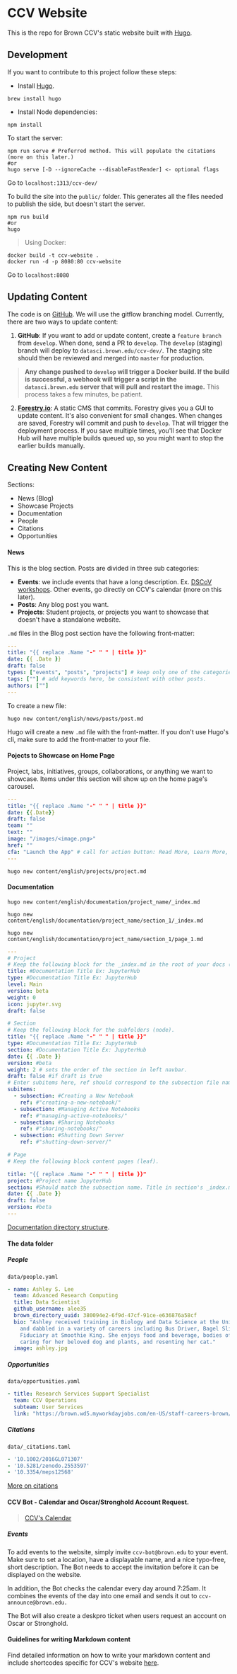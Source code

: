 # CCV Website
This is the repo for Brown CCV's static website built with [Hugo](https://www.gohugo.io).

## Development
If you want to contribute to this project follow these steps:
- Install [Hugo](https://www.gohugo.io).
```shell
brew install hugo
```
- Install Node dependencies:
```shell
npm install
```

To start the server:
```shell
npm run serve # Preferred method. This will populate the citations (more on this later.)
#or
hugo serve [-D --ignoreCache --disableFastRender] <- optional flags
```
Go to `localhost:1313/ccv-dev/`

To build the site into the `public/` folder. This generates all the files needed to publish the side, but doesn't start the server.
```shell
npm run build
#or
hugo
```
> Using Docker:  
```shell
docker build -t ccv-website .
docker run -d -p 8080:80 ccv-website
```
Go to `localhost:8080`

## Updating Content

The code is on [GitHub](https://github.com/brown-ccv/ccv-website). We will use the gitflow branching model. Currently, there are two ways to update content:

1. **GitHub**: If you want to add or update content, create a `feature branch` from `develop`. When done, send a PR to `develop`. The `develop` (staging) branch will deploy to `datasci.brown.edu/ccv-dev/`. The staging site should then be reviewed and merged into `master` for production.  
> **Any change pushed to `develop` will trigger a Docker build. If the build is successful, a webhook will trigger a script in the `datasci.brown.edu` server that will pull and restart the image.** This process takes a few minutes, be patient.

2. [**Forestry.io**](https://app.forestry.io/sites/gm-j7ebsou8h0q/#/): A static CMS that commits. Forestry gives you a GUI to update content. It's also convenient for small changes. When changes are saved, Forestry will commit and push to `develop`. That will trigger the deployment process. If you save multiple times, you'll see that Docker Hub will have multiple builds queued up, so you might want to stop the earlier builds manually.

## Creating New Content

Sections:
- News (Blog)
- Showcase Projects
- Documentation
- People
- Citations
- Opportunities

#### News
This is the blog section. Posts are divided in three sub categories:
- **Events**: we include events that have a long description. Ex. [DSCoV workshops](https://datasci.brown.edu/ccv-dev/2019/01/data-science-computing-and-visualization-workshops/). Other events, go directly on CCV's calendar (more on this later).
- **Posts**: Any blog post you want.
- **Projects**: Student projects, or projects you want to showcase that doesn't have a standalone website.

`.md` files in the Blog post section have the following front-matter:

```yaml
---
title: "{{ replace .Name "-" " " | title }}"
date: {{ .Date }}
draft: false
types: ["events", "posts", "projects"] # keep only one of the categories
tags: [""] # add keywords here, be consistent with other posts.
authors: [""]
---
```

To create a new file:
```shell
hugo new content/english/news/posts/post.md
```
Hugo will create a new `.md` file with the front-matter. If you don't use Hugo's cli, make sure to add the front-matter to your file.

#### Pojects to Showcase on Home Page
Project, labs, initiatives, groups, collaborations, or anything we want to showcase. Items under this section will show up on the home page's carousel.

```yaml
---
title: "{{ replace .Name "-" " " | title }}"
date: {{.Date}}
draft: false
team: ""
text: ""
image: "/images/<image.png>"
href: ""
cfa: "Launch the App" # call for action button: Read More, Learn More, Launch the App, More on Github...
---
```

```shell
hugo new content/english/projects/project.md
```

#### Documentation

```shell
hugo new content/english/documentation/project_name/_index.md

hugo new content/english/documentation/project_name/section_1/_index.md

hugo new content/english/documentation/project_name/section_1/page_1.md
```

```yaml
---
# Project
# Keep the following block for the _index.md in the root of your docs (node). Replace the comments.
title: #Documentation Title Ex: JupyterHub
type: #Documentation Title Ex: JupyterHub
level: Main
version: beta
weight: 0
icon: jupyter.svg
draft: false

# Section
# Keep the following block for the subfolders (node).
title: "{{ replace .Name "-" " " | title }}"
type: #Documentation Title Ex: JupyterHub
section: #Documentation Title Ex: JupyterHub
date: {{ .Date }}
version: #beta
weight: 2 # sets the order of the section in left navbar.
draft: false #if draft is true
# Enter subitems here, ref should correspond to the subsection file name.
subitems:
  - subsection: #Creating a New Notebook
    ref: #"creating-a-new-notebook/"
  - subsection: #Managing Active Notebooks
    ref: #"managing-active-notebooks/"
  - subsection: #Sharing Notebooks
    ref: #"sharing-notebooks/"
  - subsection: #Shutting Down Server
    ref: #"shutting-down-server/"

# Page
# Keep the following block content pages (leaf).

title: "{{ replace .Name "-" " " | title }}"
project: #Project name JupyterHub
section: #Should match the subsection name. Title in section's _index.md.
date: {{ .Date }}
draft: false
version: #beta
---
```

[Documentation directory structure](https://datasci.brown.edu/ccv-dev/2019/02/how-to-write-docs-and-posts-for-the-ccv-website/#the-documentation-section).

#### The data folder
##### People
`data/people.yaml`

```yaml
- name: Ashley S. Lee
  team: Advanced Research Computing
  title: Data Scientist
  github_username: alee35
  brown_directory_uuid: 380094e2-6f9d-47cf-91ce-e636876a58cf
  bio: "Ashley received training in Biology and Data Science at the University of Virginia
    and dabbled in a variety of careers including Bus Driver, Bagel Slinger, and Chief
    Fiduciary at Smoothie King. She enjoys food and beverage, bodies of water, jokes,
    caring for her beloved dog and plants, and resenting her cat."
  image: ashley.jpg
```

##### Opportunities
`data/opportunities.yaml`  

```yaml
- title: Research Services Support Specialist
  team: CCV Operations
  subteam: User Services
  link: "https://brown.wd5.myworkdayjobs.com/en-US/staff-careers-brown/job/180-George-Street/Research-Services-Support-Specialist_REQ151702"
```

##### Citations
`data/_citations.taml`

```yaml
- '10.1002/2016GL071307'
- '10.5281/zenodo.2553597'
- '10.3354/meps12568'
```
[More on citations](https://datasci.brown.edu/ccv-dev/2019/02/how-to-write-docs-and-posts-for-the-ccv-website/#citations)


#### CCV Bot - Calendar and Oscar/Stronghold Account Request.  

> [CCV's Calendar](https://calendar.google.com/calendar/b/2?cid=Y2N2LWJvdEBicm93bi5lZHU)

##### Events
To add events to the website, simply invite `ccv-bot@brown.edu` to your event. Make sure to set a location, have a displayable name, and a nice typo-free, short description. The Bot needs to accept the invitation before it can be displayed on the website.

In addition, the Bot checks the calendar every day around 7:25am. It combines the events of the day into one email and sends it out to `ccv-announce@brown.edu.`

The Bot will also create a deskpro ticket when users request an account on Oscar or Stronghold.

#### Guidelines for writing Markdown content
Find detailed information on how to write your markdown content and include shortcodes specific for CCV's website [here](https://datasci.brown.edu/ccv-dev/2019/02/how-to-write-docs-and-posts-for-the-ccv-website/).
